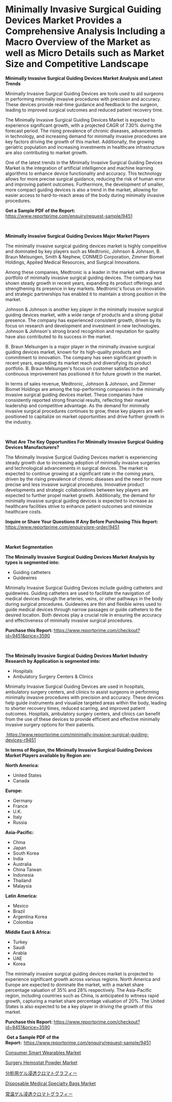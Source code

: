 <p><h1>Minimally Invasive Surgical Guiding Devices Market Provides a Comprehensive Analysis Including a Macro Overview of the Market as well as Micro Details such as Market Size and Competitive Landscape</h1></p><p><strong>Minimally Invasive Surgical Guiding Devices Market Analysis and Latest Trends</strong></p>
<p><p>Minimally Invasive Surgical Guiding Devices are tools used to aid surgeons in performing minimally invasive procedures with precision and accuracy. These devices provide real-time guidance and feedback to the surgeon, leading to improved surgical outcomes and reduced patient recovery time.</p><p>The Minimally Invasive Surgical Guiding Devices Market is expected to experience significant growth, with a projected CAGR of 7.30% during the forecast period. The rising prevalence of chronic diseases, advancements in technology, and increasing demand for minimally invasive procedures are key factors driving the growth of this market. Additionally, the growing geriatric population and increasing investments in healthcare infrastructure are also contributing to market growth.</p><p>One of the latest trends in the Minimally Invasive Surgical Guiding Devices Market is the integration of artificial intelligence and machine learning algorithms to enhance device functionality and accuracy. This technology allows for more precise surgical guidance, reducing the risk of human error and improving patient outcomes. Furthermore, the development of smaller, more compact guiding devices is also a trend in the market, allowing for easier access to hard-to-reach areas of the body during minimally invasive procedures.</p></p>
<p><strong>Get a Sample PDF of the Report:&nbsp;</strong> <a href="https://www.reportprime.com/enquiry/request-sample/9451">https://www.reportprime.com/enquiry/request-sample/9451</a></p>
<p>&nbsp;</p>
<p><strong>Minimally Invasive Surgical Guiding Devices Major Market Players</strong></p>
<p><p>The minimally invasive surgical guiding devices market is highly competitive and dominated by key players such as Medtronic, Johnson & Johnson, B. Braun Melsungen, Smith & Nephew, CONMED Corporation, Zimmer Biomet Holdings, Applied Medical Resources, and Surgical Innovations.</p><p>Among these companies, Medtronic is a leader in the market with a diverse portfolio of minimally invasive surgical guiding devices. The company has shown steady growth in recent years, expanding its product offerings and strengthening its presence in key markets. Medtronic's focus on innovation and strategic partnerships has enabled it to maintain a strong position in the market.</p><p>Johnson & Johnson is another key player in the minimally invasive surgical guiding devices market, with a wide range of products and a strong global presence. The company has experienced consistent growth, driven by its focus on research and development and investment in new technologies. Johnson & Johnson's strong brand recognition and reputation for quality have also contributed to its success in the market.</p><p>B. Braun Melsungen is a major player in the minimally invasive surgical guiding devices market, known for its high-quality products and commitment to innovation. The company has seen significant growth in recent years, expanding its market reach and diversifying its product portfolio. B. Braun Melsungen's focus on customer satisfaction and continuous improvement has positioned it for future growth in the market.</p><p>In terms of sales revenue, Medtronic, Johnson & Johnson, and Zimmer Biomet Holdings are among the top-performing companies in the minimally invasive surgical guiding devices market. These companies have consistently reported strong financial results, reflecting their market leadership and competitive advantage. As the demand for minimally invasive surgical procedures continues to grow, these key players are well-positioned to capitalize on market opportunities and drive further growth in the industry.</p></p>
<p>&nbsp;</p>
<p><strong>What Are The Key Opportunities For Minimally Invasive Surgical Guiding Devices Manufacturers?</strong></p>
<p><p>The Minimally Invasive Surgical Guiding Devices market is experiencing steady growth due to increasing adoption of minimally invasive surgeries and technological advancements in surgical devices. The market is expected to continue growing at a significant rate in the coming years, driven by the rising prevalence of chronic diseases and the need for more precise and less invasive surgical procedures. Innovative product developments and strategic collaborations between key players are expected to further propel market growth. Additionally, the demand for minimally invasive surgical guiding devices is expected to increase as healthcare facilities strive to enhance patient outcomes and minimize healthcare costs.</p></p>
<p><strong>Inquire or Share Your Questions If Any Before Purchasing This Report:</strong> <a href="https://www.reportprime.com/enquiry/pre-order/9451">https://www.reportprime.com/enquiry/pre-order/9451</a></p>
<p>&nbsp;</p>
<p><strong>Market Segmentation</strong></p>
<p><strong>The Minimally Invasive Surgical Guiding Devices Market Analysis by types is segmented into:</strong></p>
<p><ul><li>Guiding catheters</li><li>Guidewires</li></ul></p>
<p><p>Minimally Invasive Surgical Guiding Devices include guiding catheters and guidewires. Guiding catheters are used to facilitate the navigation of medical devices through the arteries, veins, or other pathways in the body during surgical procedures. Guidewires are thin and flexible wires used to guide medical devices through narrow passages or guide catheters to the desired location. Both devices play a crucial role in ensuring the accuracy and effectiveness of minimally invasive surgical procedures.</p></p>
<p><strong>Purchase this Report:&nbsp;</strong><a href="https://www.reportprime.com/checkout?id=9451&price=3590">https://www.reportprime.com/checkout?id=9451&price=3590</a></p>
<p>&nbsp;</p>
<p><strong>The Minimally Invasive Surgical Guiding Devices Market Industry Research by Application is segmented into:</strong></p>
<p><ul><li>Hospitals</li><li>Ambulatory Surgery Centers & Clinics</li></ul></p>
<p><p>Minimally Invasive Surgical Guiding Devices are used in hospitals, ambulatory surgery centers, and clinics to assist surgeons in performing minimally invasive procedures with precision and accuracy. These devices help guide instruments and visualize targeted areas within the body, leading to shorter recovery times, reduced scarring, and improved patient outcomes. Hospitals, ambulatory surgery centers, and clinics can benefit from the use of these devices to provide efficient and effective minimally invasive surgery options for their patients.</p></p>
<p><a href="https://www.reportprime.com/minimally-invasive-surgical-guiding-devices-r9451">&nbsp;https://www.reportprime.com/minimally-invasive-surgical-guiding-devices-r9451</a></p>
<p><strong>In terms of Region, the Minimally Invasive Surgical Guiding Devices Market Players available by Region are:</strong></p>
<p>
    <p> <strong> North America: </strong>
        <ul>
            <li>United States</li>
            <li>Canada</li>
        </ul>
        </p> 
    <p> <strong> Europe: </strong>
        <ul>
            <li>Germany</li>
            <li>France</li>
            <li>U.K.</li>
            <li>Italy</li>
            <li>Russia</li>
        </ul>
        </p> 
    <p> <strong> Asia-Pacific: </strong>
        <ul>
            <li>China</li>
            <li>Japan</li>
            <li>South Korea</li>
            <li>India</li>
            <li>Australia</li>
            <li>China Taiwan</li>
            <li>Indonesia</li>
            <li>Thailand</li>
            <li>Malaysia</li>
        </ul>
        </p> 
    <p> <strong> Latin America: </strong>
        <ul>
            <li>Mexico</li>
            <li>Brazil</li>
            <li>Argentina Korea</li>
            <li>Colombia</li>
        </ul>
        </p> 
    <p> <strong> Middle East & Africa: </strong>
        <ul>
            <li>Turkey</li>
            <li>Saudi</li>
            <li>Arabia</li>
            <li>UAE</li>
            <li>Korea</li>
        </ul>
    </p>
    </p>
<p><p>The minimally invasive surgical guiding devices market is projected to experience significant growth across various regions. North America and Europe are expected to dominate the market, with a market share percentage valuation of 35% and 28% respectively. The Asia-Pacific region, including countries such as China, is anticipated to witness rapid growth, capturing a market share percentage valuation of 20%. The United States is also expected to be a key player in driving the growth of this market.</p></p>
<p><strong>Purchase this Report: </strong><a href="https://www.reportprime.com/checkout?id=9451&price=3590">https://www.reportprime.com/checkout?id=9451&price=3590</a></p>
<p>&nbsp;<strong>Get a Sample PDF of the Report:&nbsp;&nbsp;</strong><a href="https://www.reportprime.com/enquiry/request-sample/9451">https://www.reportprime.com/enquiry/request-sample/9451</a></p>
<p><strong></strong></p>
<p><p><a href="https://issuu.com/reportprime-2/docs/consumer-smart-wearables-market-siz_97d3e88324f937">Consumer Smart Wearables Market</a></p><p><a href="https://medium.com/@caylawisoky8698/global-surgery-hemostat-powder-market-is-projected-to-grow-at-a-cagr-of-5-3-71d2178ff4b9">Surgery Hemostat Powder Market</a></p><p><a href="https://github.com/EstaSprer20231/Market-Research-Report-List-3/blob/main/159510885441.md">分析用ゲル浸透クロマトグラフィー</a></p><p><a href="https://github.com/Sherrillcrooksxa8i18ucf2m/Market-Research-Report-List-3/blob/main/disposable-medical-specialty-bags-market.md">Disposable Medical Specialty Bags Market</a></p><p><a href="https://github.com/klon646/Market-Research-Report-List-3/blob/main/703267285442.md">常温ゲル浸透クロマトグラフィー</a></p></p>